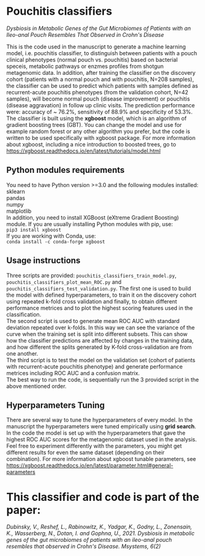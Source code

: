# Pouchitis classifiers
*Dysbiosis in Metabolic Genes of the Gut Microbiomes of Patients with an Ileo-anal Pouch Resembles That Observed in Crohn's Disease*

This is the code used in the manuscript to generate a machine learning model, i.e. pouchitis classifier, to distinguish between patients with a pouch clinical phenotypes (normal pouch vs. pouchitis) based on bacterial speceis, metabolic pathways or enzmes profiles from shotgun metagenomic data. 
In addition, after training the classifier on the discovery cohort (patients with a normal pouch and with pouchitis, N=208 samples), the classifier can be used to predict which patients with samples defined as recurrent-acute pouchitis phenotypes (from the validation cohort, N=42 samples), will become normal pouch (disease improvement) or pouchitis (disease aggravation) in follow up clinic visits. The prediction performance were: accuracy of ~ 76.2%, sensitivity of 88.9% and specificity of 53.3%.
The classifier is built using the **xgboost** model, which is an algorithm of gradient boosting trees (GBT). You can change the model and use for example random forest or any other algorithm you prefer, but the code is written to be used specifically with xgboost package. For more information about xgboost, including a nice introduction to boosted trees, go to https://xgboost.readthedocs.io/en/latest/tutorials/model.html

## Python modules requirements
You need to have Python version >=3.0 and the following modules installed:
<br/>sklearn
<br/>pandas
<br/>numpy
<br/>matplotlib<br/>
In addition, you need to install XGBoost (eXtreme Gradient Boosting) module. If you are usually installing Python modules with pip, use:<br/>
`pip3 install xgboost`<br/>
If you are working with Conda, use:<br/>
`conda install -c conda-forge xgboost`

## Usage instructions
Three scripts are provided: `pouchitis_classifiers_train_model.py`, `pouchitis_classifiers_plot_mean_ROC.py` and `pouchitis_classifiers_test_validation.py`. The first one is used to build the model with defined hyperparameters, to train it on the discovery cohort using repeated k-fold cross validation and finally, to obtain different performance metrices and to plot the highest scoring features used in the classification.<br/>
The second script is used to generate mean ROC AUC with standard deviation repeated over k-folds. In this way we can see the variance of the curve when the training set is split into different subsets. This can show how the classifier predictions are affected by changes in the training data, and how different the splits generated by K-fold cross-validation are from one another.<br/>
The third script is to test the model on the validation set (cohort of patients with recurrent-acute pouchitis phenotype) and generate performance metrices including ROC AUC and a confusion matrix.<br/>
The best way to run the code, is sequentially run the 3 provided script in the above mentioned order.

## Hyperparameters Tuning
There are several way to tune the hyperparameters of every model. In the manuscript the hyperparameters were tuned empirically using **grid search**. In the code the model is set up with the hyperparameters that gave the highest ROC AUC scores for the metagenomic dataset used in the analysis. Feel free to experiment differently with the parameters, you might get different results for even the same dataset (depending on their combination). For more information about xgboost tunable parameters, see https://xgboost.readthedocs.io/en/latest/parameter.html#general-parameters

# This classifier and code is part of the paper:
*Dubinsky, V., Reshef, L., Rabinowitz, K., Yadgar, K., Godny, L., Zonensain, K., Wasserberg, N., Dotan, I. and Gophna, U., 2021. Dysbiosis in metabolic genes of the gut microbiomes of patients with an ileo-anal pouch resembles that observed in Crohn's Disease. Msystems, 6(2)*
